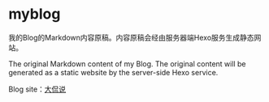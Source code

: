 # myblog

我的Blog的Markdown内容原稿。内容原稿会经由服务器端Hexo服务生成静态网站。

The original Markdown content of my Blog. The original content will be generated as a static website by the server-side Hexo service.

Blog site：[大侃说](https://xknife.net)
